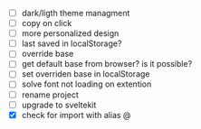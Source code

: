 -   [ ] dark/ligth theme managment
-   [ ] copy on click
-   [ ] more personalized design
-   [ ] last saved in localStorage?
-   [ ] override base
-   [ ] get default base from browser? is it possible?
-   [ ] set overriden base in localStorage
-   [ ] solve font not loading on extention
-   [ ] rename project
-   [ ] upgrade to sveltekit
-  [x] check for import with alias @
